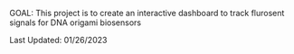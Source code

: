 GOAL: This project is to create an interactive dashboard to track flurosent signals for DNA origami biosensors

Last Updated: 01/26/2023
